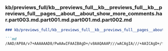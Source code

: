 ### kb/previews_full/kb__previews_full__kb__previews_full__kb__previews_full__pages__about__about_show_more_comments.har.part003.md.part001.md.part001.md.part002.md

```md
### kb/previews_full/kb__previews_full__kb__previews_full__pages__about__about_show_more_comments.har.part003.md.part001.md.part001.md (part 002)

```md
/AAD/AP8A/v7+AAAAAAD8/PwAAwIFAAIBAgD+/v8AAQAAAP///wACAgIA///+AAICAgD+/f0AAAABAAAB/wABAgAA+/v8AP3//wD+/v4A/gAAAP3+AAABAQEA//
```

```

```
